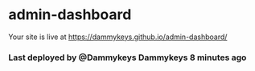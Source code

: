 # admin-dashboard

Your site is live at https://dammykeys.github.io/admin-dashboard/
### Last deployed by @Dammykeys Dammykeys 8 minutes ago
